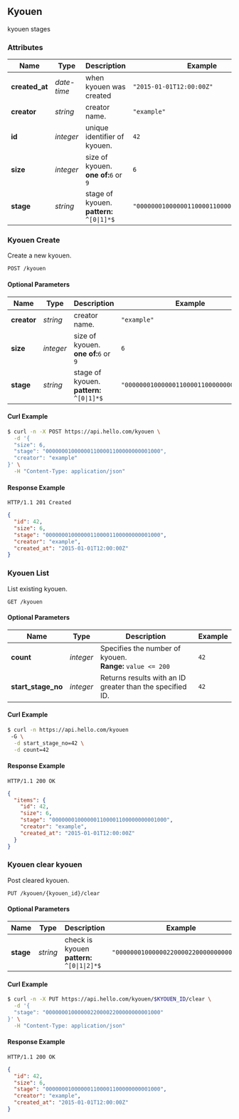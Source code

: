 ## <a name="resource-kyouen"></a>Kyouen

kyouen stages

### Attributes

| Name | Type | Description | Example |
| ------- | ------- | ------- | ------- |
| **created_at** | *date-time* | when kyouen was created | `"2015-01-01T12:00:00Z"` |
| **creator** | *string* | creator name. | `"example"` |
| **id** | *integer* | unique identifier of kyouen. | `42` |
| **size** | *integer* | size of kyouen.<br/> **one of:**`6` or `9` | `6` |
| **stage** | *string* | stage of kyouen.<br/> **pattern:** <code>^[0&#124;1]*$</code> | `"000000010000001100001100000000001000"` |

### Kyouen Create

Create a new kyouen.

```
POST /kyouen
```

#### Optional Parameters

| Name | Type | Description | Example |
| ------- | ------- | ------- | ------- |
| **creator** | *string* | creator name. | `"example"` |
| **size** | *integer* | size of kyouen.<br/> **one of:**`6` or `9` | `6` |
| **stage** | *string* | stage of kyouen.<br/> **pattern:** <code>^[0&#124;1]*$</code> | `"000000010000001100001100000000001000"` |


#### Curl Example

```bash
$ curl -n -X POST https://api.hello.com/kyouen \
  -d '{
  "size": 6,
  "stage": "000000010000001100001100000000001000",
  "creator": "example"
}' \
  -H "Content-Type: application/json"
```


#### Response Example

```
HTTP/1.1 201 Created
```

```json
{
  "id": 42,
  "size": 6,
  "stage": "000000010000001100001100000000001000",
  "creator": "example",
  "created_at": "2015-01-01T12:00:00Z"
}
```

### Kyouen List

List existing kyouen.

```
GET /kyouen
```

#### Optional Parameters

| Name | Type | Description | Example |
| ------- | ------- | ------- | ------- |
| **count** | *integer* | Specifies the number of kyouen.<br/> **Range:** `value <= 200` | `42` |
| **start_stage_no** | *integer* | Returns results with an ID greater than the specified ID. | `42` |


#### Curl Example

```bash
$ curl -n https://api.hello.com/kyouen
 -G \
  -d start_stage_no=42 \
  -d count=42
```


#### Response Example

```
HTTP/1.1 200 OK
```

```json
{
  "items": {
    "id": 42,
    "size": 6,
    "stage": "000000010000001100001100000000001000",
    "creator": "example",
    "created_at": "2015-01-01T12:00:00Z"
  }
}
```

### Kyouen clear kyouen

Post cleared kyouen.

```
PUT /kyouen/{kyouen_id}/clear
```

#### Optional Parameters

| Name | Type | Description | Example |
| ------- | ------- | ------- | ------- |
| **stage** | *string* | check is kyouen<br/> **pattern:** <code>^[0&#124;1&#124;2]*$</code> | `"000000010000002200002200000000001000"` |


#### Curl Example

```bash
$ curl -n -X PUT https://api.hello.com/kyouen/$KYOUEN_ID/clear \
  -d '{
  "stage": "000000010000002200002200000000001000"
}' \
  -H "Content-Type: application/json"
```


#### Response Example

```
HTTP/1.1 200 OK
```

```json
{
  "id": 42,
  "size": 6,
  "stage": "000000010000001100001100000000001000",
  "creator": "example",
  "created_at": "2015-01-01T12:00:00Z"
}
```


